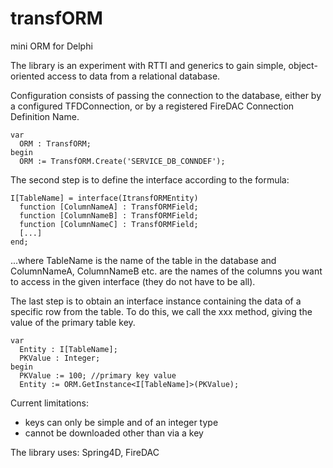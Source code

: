 # transfORM

mini ORM for Delphi

The library is an experiment with RTTI and generics to gain simple, object-oriented access to data from a relational database.

Configuration consists of passing the connection to the database, either by a configured TFDConnection, or by a registered FireDAC Connection Definition Name.

```
var
  ORM : TransfORM;
begin  
  ORM := TransfORM.Create('SERVICE_DB_CONNDEF');
```

The second step is to define the interface according to the formula:

```
I[TableName] = interface(ItransfORMEntity)  
  function [ColumnNameA] : TransfORMField;  
  function [ColumnNameB] : TransfORMField;  
  function [ColumnNameC] : TransfORMField;  
  [...]  
end;  
```

...where TableName is the name of the table in the database and ColumnNameA, ColumnNameB etc. are the names of the columns you want to access in the given interface (they do not have to be all).

The last step is to obtain an interface instance containing the data of a specific row from the table. To do this, we call the xxx method, giving the value of the primary table key.

```  
var
  Entity : I[TableName];
  PKValue : Integer;
begin
  PKValue := 100; //primary key value
  Entity := ORM.GetInstance<I[TableName]>(PKValue);
```

Current limitations:
- keys can only be simple and of an integer type
- cannot be downloaded other than via a key


The library uses: Spring4D, FireDAC

